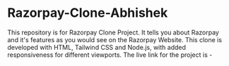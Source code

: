 ﻿# Razorpay-Clone-Abhishek
This repository is for Razorpay Clone Project. It tells you about Razorpay and it's features as you would see on the Razorpay Website. This clone is developed with HTML, Tailwind CSS and Node.js, with added responsiveness for different viewports. The live link for the project is -

